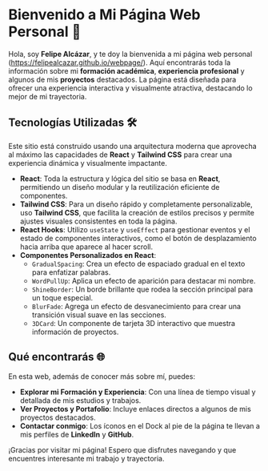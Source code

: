 # Bienvenido a Mi Página Web Personal 🚀

Hola, soy **Felipe Alcázar**, y te doy la bienvenida a mi página web personal (https://felipealcazar.github.io/webpage/). Aquí encontrarás toda la información sobre mi **formación académica**, **experiencia profesional** y algunos de mis **proyectos** destacados. La página está diseñada para ofrecer una experiencia interactiva y visualmente atractiva, destacando lo mejor de mi trayectoria.

## Tecnologías Utilizadas 🛠️

Este sitio está construido usando una arquitectura moderna que aprovecha al máximo las capacidades de **React** y **Tailwind CSS** para crear una experiencia dinámica y visualmente impactante.

- **React**: Toda la estructura y lógica del sitio se basa en **React**, permitiendo un diseño modular y la reutilización eficiente de componentes.
- **Tailwind CSS**: Para un diseño rápido y completamente personalizable, uso **Tailwind CSS**, que facilita la creación de estilos precisos y permite ajustes visuales consistentes en toda la página.
- **React Hooks**: Utilizo `useState` y `useEffect` para gestionar eventos y el estado de componentes interactivos, como el botón de desplazamiento hacia arriba que aparece al hacer scroll.
- **Componentes Personalizados en React**:
  - `GradualSpacing`: Crea un efecto de espaciado gradual en el texto para enfatizar palabras.
  - `WordPullUp`: Aplica un efecto de aparición para destacar mi nombre.
  - `ShineBorder`: Un borde brillante que rodea la sección principal para un toque especial.
  - `BlurFade`: Agrega un efecto de desvanecimiento para crear una transición visual suave en las secciones.
  - `3DCard`: Un componente de tarjeta 3D interactivo que muestra información de proyectos.

## Qué encontrarás 🌐

En esta web, además de conocer más sobre mí, puedes:
- **Explorar mi Formación y Experiencia**: Con una línea de tiempo visual y detallada de mis estudios y trabajos.
- **Ver Proyectos y Portafolio**: Incluye enlaces directos a algunos de mis proyectos destacados.
- **Contactar conmigo**: Los íconos en el Dock al pie de la página te llevan a mis perfiles de **LinkedIn** y **GitHub**.

¡Gracias por visitar mi página! Espero que disfrutes navegando y que encuentres interesante mi trabajo y trayectoria.
